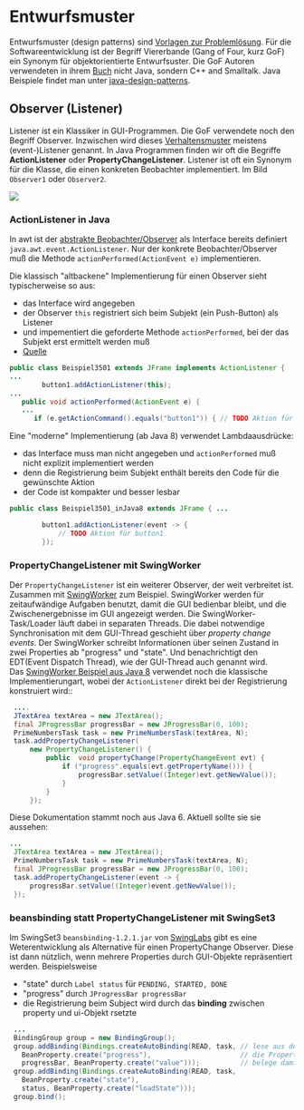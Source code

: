 # Entwurfsmuster

Entwurfsmuster (design patterns) sind [Vorlagen zur Problemlösung](https://de.wikipedia.org/wiki/Entwurfsmuster). Für die Softwareentwicklung ist der Begriff Viererbande (Gang of Four, kurz GoF) ein Synonym für objektorientierte Entwurfsuster. Die GoF Autoren verwendeten in ihrem [Buch](https://en.wikipedia.org/wiki/Design_Patterns) nicht Java, sondern C++ and Smalltalk. Java Beispiele findet man unter [java-design-patterns](https://java-design-patterns.com/).

## Observer (Listener)

Listener ist ein Klassiker in GUI-Programmen. Die GoF verwendete noch den Begriff Observer. Inzwischen wird dieses [Verhaltensmuster](https://en.wikipedia.org/wiki/Behavioral_pattern) meistens (event-)Listener genannt. In Java Programmen finden wir oft die Begriffe __ActionListener__ oder __PropertyChangeListener__. Listener ist oft ein Synonym für die Klasse, die einen konkreten Beobachter implementiert. Im Bild ```Observer1``` oder ```Observer2```.

![](https://upload.wikimedia.org/wikipedia/commons/0/01/W3sDesign_Observer_Design_Pattern_UML.jpg)

### ActionListener in Java

In awt ist der [abstrakte Beobachter/Observer](https://de.wikipedia.org/wiki/Datei:Beobachterentwurfsmuster.png) als Interface bereits definiert ```java.awt.event.ActionListener```. Nur der konkrete Beobachter/Observer muß die Methode ```actionPerformed(ActionEvent e)``` implementieren.

Die klassisch "altbackene" Implementierung für einen Observer sieht typischerweise so aus: 

* das Interface wird angegeben
* der Observer ```this``` registriert sich beim Subjekt (ein Push-Button) als Listener
* und impementiert die geforderte Methode ```actionPerformed```, bei der das Subjekt erst ermittelt werden muß
* [Quelle](https://dbs.cs.uni-duesseldorf.de/lehre/docs/java/javabuch/html/k100227.html#sectlevel3id035002002)

```java
public class Beispiel3501 extends JFrame implements ActionListener {
...
 		button1.addActionListener(this);
...
   public void actionPerformed(ActionEvent e) {
   ... 
      if (e.getActionCommand().equals("button1")) { // TODO Aktion für button1

```

Eine "moderne" Implementierung (ab Java 8) verwendet Lambdaausdrücke:

* das Interface muss man nicht angegeben und ```actionPerformed``` muß nicht explizit implementiert werden
* denn die Registrierung beim Subjekt enthält bereits den Code für die gewünschte Aktion
* der Code ist kompakter und besser lesbar

```java
public class Beispiel3501_inJava8 extends JFrame { ...

		button1.addActionListener(event -> {
			// TODO Aktion für button1
		});
```

### PropertyChangeListener mit SwingWorker

Der ```PropertyChangeListener```  ist ein weiterer Observer, der weit verbreitet ist. Zusammen mit [SwingWorker](https://en.wikipedia.org/wiki/SwingWorker) zum Beispiel. SwingWorker werden für zeitaufwändige Aufgaben benutzt, damit die GUI bedienbar bleibt, und die Zwischenergebnisse im GUI angezeigt werden. Die SwingWorker-Task/Loader läuft dabei in separaten Threads. Die dabei notwendige Synchronisation mit dem GUI-Thread geschieht über _property change events_. Der SwingWorker schreibt Informationen über seinen Zustand in zwei Properties ab "progress" und "state". Und benachrichtigt den EDT(Event Dispatch Thread), wie der GUI-Thread auch genannt wird.  
Das [SwingWorker Beispiel aus Java 8](https://docs.oracle.com/javase/8/docs/api/javax/swing/SwingWorker.html#publish-V...-) verwendet noch die klassische  Implementierungart, wobei der ```ActionListener``` direkt bei der Registrierung konstruiert wird::
```java
 .... JTextArea textArea = new JTextArea();
 final JProgressBar progressBar = new JProgressBar(0, 100);
 PrimeNumbersTask task = new PrimeNumbersTask(textArea, N);
 task.addPropertyChangeListener(
     new PropertyChangeListener() {
         public  void propertyChange(PropertyChangeEvent evt) {
             if ("progress".equals(evt.getPropertyName())) {
                 progressBar.setValue((Integer)evt.getNewValue());
             }
         }
     });
```` 
Diese Dokumentation stammt noch aus Java 6. Aktuell sollte sie sie aussehen:

```java
...
 JTextArea textArea = new JTextArea();
 PrimeNumbersTask task = new PrimeNumbersTask(textArea, N);
 final JProgressBar progressBar = new JProgressBar(0, 100);
 task.addPropertyChangeListener(event -> {
     progressBar.setValue((Integer)event.getNewValue());
 });
```

### beansbinding statt PropertyChangeListener mit SwingSet3

Im SwingSet3 ```beansbinding-1.2.1.jar``` von [SwingLabs](https://en.wikipedia.org/wiki/SwingLabs) gibt es eine Weterentwicklung als Alternative für einen PropertyChange Observer. Diese ist dann nützlich, wenn mehrere Properties durch GUI-Objekte repräsentiert werden. Beispielsweise

* "state" durch ```Label status``` für ```PENDING, STARTED, DONE```
* "progress" durch ```JProgressBar progressBar```
* die Registrierung beim Subject wird durch das __binding__ zwischen property und ui-Objekt rsetzte

```java
 ...
 BindingGroup group = new BindingGroup();
 group.addBinding(Bindings.createAutoBinding(READ, task, // lese aus der SwingWorker task
   BeanProperty.create("progress"),                      // die Property "progress" und
   progressBar, BeanProperty.create("value")));          // belege damit progressBar Property "value"
 group.addBinding(Bindings.createAutoBinding(READ, task, 
   BeanProperty.create("state"),
   status, BeanProperty.create("loadState")));
 group.bind();
````

